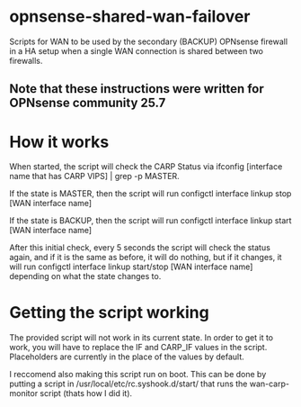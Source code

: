 # opnsense-shared-wan-failover
Scripts for WAN to be used by the secondary (BACKUP) OPNsense firewall in a HA setup when a single WAN connection is shared between two firewalls.

<h2>Note that these instructions were written for OPNsense community 25.7</h2>

<h1>How it works</h1>

<p>When started, the script will check the CARP Status via ifconfig [interface name that has CARP VIPS] | grep -p MASTER.</p>
<p>If the state is MASTER, then the script will run configctl interface linkup stop [WAN interface name]</p>
<p>If the state is BACKUP, then the script will run configctl interface linkup start [WAN interface name]</p>
<p>After this initial check, every 5 seconds the script will check the status again, and if it is the same as before, it will do nothing, but if it changes, it will run configctl interface linkup start/stop [WAN interface name] depending on what the state changes to.</p>

<h1>Getting the script working</h1>

<p>The provided script will not work in its current state. In order to get it to work, you will have to replace the IF and CARP_IF values in the script. Placeholders are currently in the place of the values by default.</p>

<p>I reccomend also making this script run on boot. This can be done by putting a script in /usr/local/etc/rc.syshook.d/start/ that runs the wan-carp-monitor script (thats how I did it).</p>

